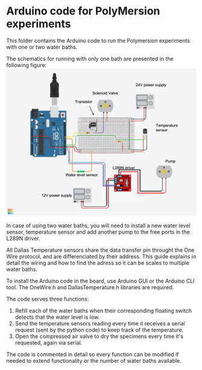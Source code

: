 # Arduino code for PolyMersion experiments

This folder contains the Arduino code to run the Polymersion experiments with one or two water baths. 

The schematics for running with only one bath are presented in the following figure:
![Circuit schematic](Schematic.png)

In case of using two water baths, you will need to install a new water level sensor, temperature sensor and add another pump to the free ports in the L289N driver. 


All Dallas Temperature sensors share the data transfer pin throught the One Wire protocol, and are differenciated by their address. This guide explains in detail the wiring and how to find the adress so it can be scales to multiple water baths.

To install the Arduino code in the board, use Arduino GUI or the Arduino CLI tool. The OneWire.h and DallasTemperature.h libraries are required.

The code serves three functions:
1. Refill each of the water baths when their corresponding floating switch detects that the water level is low.
2. Send the temperature sensors reading every time it receives a serial request (sent by the python code) to keep track of the temperature.
3. Open the compressed air valve to dry the specimens every time it's requested, again via serial.

The code is commented in detail so every function can be modified if needed to extend functionality or the number of water baths available.
